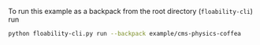 To run this example as a backpack from the root directory (`floability-cli`) run

```bash
python floability-cli.py run --backpack example/cms-physics-coffea
```
